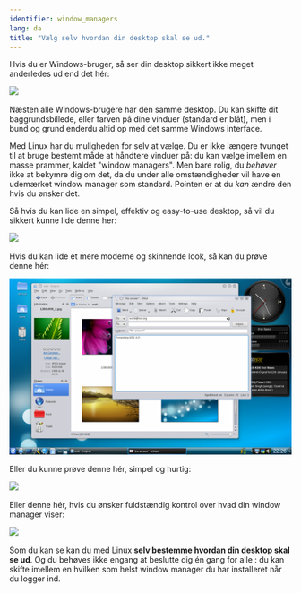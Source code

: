 ```yaml
---
identifier: window_managers
lang: da
title: "Vælg selv hvordan din desktop skal se ud."
---
```


Hvis du er Windows-bruger, så ser din desktop sikkert ikke meget anderledes ud end det hér:

<img src="/img/windows_vista.jpg" />

Næsten alle Windows-brugere har den samme desktop. Du kan skifte dit baggrundsbillede, eller farven på dine vinduer (standard er blåt), men i bund og grund enderdu altid op med det samme Windows interface.

Med Linux har du muligheden for selv at vælge. Du er ikke længere tvunget til at bruge bestemt måde at håndtere vinduer på: du kan vælge imellem en masse prammer, kaldet "window managers". Men bare rolig, du <i>behøver</i> ikke at bekymre dig om det, da du under alle omstændigheder vil have en udemærket window manager som standard. Pointen er at du <i>kan</i> ændre den hvis du ønsker det.

Så hvis du kan lide en simpel, effektiv og easy-to-use desktop, så vil du sikkert kunne lide denne her:

<img src="/img/ubuntu.jpg"/>

Hvis du kan lide et mere moderne og skinnende look, så kan du prøve denne hér:

<img src="/img/kde.png" />

Eller du kunne prøve denne hér, simpel og hurtig:

<img src="/img/xfce.jpg" />

Eller denne hér, hvis du ønsker fuldstændig kontrol over hvad din window manager viser:

<img src="/img/wm.jpg" />

Som du kan se kan du med Linux <b>selv bestemme hvordan din desktop skal se ud</b>. Og du behøves ikke engang at beslutte dig én gang for alle : du kan skifte imellem en hvilken som helst window manager du har installeret når du logger ind.




